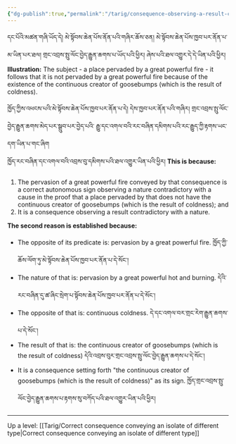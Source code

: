 ```yaml
---
{"dg-publish":true,"permalink":"/tarig/consequence-observing-a-result-contradictory-with-a-nature-and-conveying-an-autonomous-sign-observing-a-nature-contradictory-with-a-cause/"}
---
```


དང་པོའི་མཚན་གཞི་ཡོད་དེ། མེ་སྟོབས་ཆེན་པོས་ནོན་པའི་གཞིར་ཆོས་ཅན། མེ་སྟོབས་ཆེན་པོས་ཁྱབ་པར་ནོན་པ་མ་ཡིན་པར་ཐལ། 
གྲང་འབྲས་སྤུ་ལོང་བྱེད་རྒྱུན་ཆགས་པ་ཡོད་པའི་ཕྱིར། ཞེས་པའི་ཐལ་འགྱུར་དེ་དེ་ཡིན་པའི་ཕྱིར།
**Illustration:** The subject - a place pervaded by a great powerful fire - it follows that it is not pervaded by a great powerful fire because of the existence of the continuous creator of goosebumps (which is the result of coldness).

ཁྱོད་ཀྱིས་འཕངས་པའི་མེ་སྟོབས་ཆེན་པོས་ཁྱབ་པར་ནོན་པ་དེ། དེས་ཁྱབ་པར་ནོན་པའི་གཞིར། གྲང་འབྲས་སྤུ་ལོང་བྱེད་རྒྱུན་ཆགས་མེད་པར་སྒྲུབ་པར་བྱེད་པའི་
རྒྱུ་དང་འགལ་བའི་རང་བཞིན་དམིགས་པའི་རང་རྒྱུད་ཀྱི་རྟགས་ཡང་དག་ཡིན་པ་གང་ཞིག  
ཁྱོད་རང་བཞིན་དང་འགལ་བའི་འབྲས་བུ་དམིགས་པའི་ཐལ་འགྱུར་ཡིན་པའི་ཕྱིར།
**This is because:**
1. The pervasion of a great powerful fire conveyed by that consequence is a correct autonomous sign observing a nature contradictory with a cause in the proof that a place pervaded by that does not have the continuous creator of goosebumps (which is the result of coldness); and
2. It is a consequence observing a result contradictory with a nature.

**The second reason is established because:**
- The opposite of its predicate is: pervasion by a great powerful fire.
  ཁྱོད་ཀྱི་ཆོས་ལོག་ཏུ་མེ་སྟོབས་ཆེན་པོས་ཁྱབ་པར་ནོན་པ་དེ་སོང་།
- The nature of that is: pervasion by a great powerful hot and burning.
  དེའི་རང་བཞིན་དུ་ཚ་ཞིང་སྲེག་པ་སྟོབས་ཆེན་པོས་ཁྱབ་པར་ནོན་པ་དེ་སོང་།
- The opposite of that is: continuous coldness.
  དེ་དང་འགལ་བར་གྲང་རེག་རྒྱུན་ཆགས་པ་དེ་སོང་། 
- The result of that is: the continuous creator of goosebumps (which is the result of coldness)
  དེའི་འབྲས་བུར་གྲང་འབྲས་སྤུ་ལོང་བྱེད་རྒྱུན་ཆགས་པ་དེ་སོང་།
- It is a consequence setting forth "the continuous creator of goosebumps (which is the result of coldness)" as its sign.
  ཁྱོད་གྲང་འབྲས་སྤུ་ལོང་བྱེད་རྒྱུན་ཆགས་པ་རྟགས་སུ་བཀོད་པའི་ཐལ་འགྱུར་ཡིན་པའི་ཕྱིར།


---
Up a level: [[Tarig/Correct consequence conveying an isolate of different type\|Correct consequence conveying an isolate of different type]]
